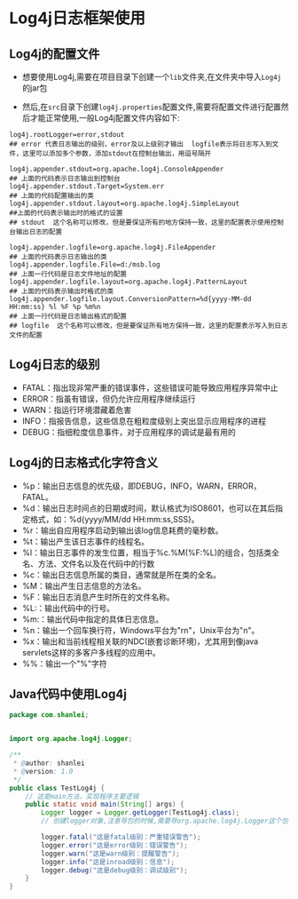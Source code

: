 # Log4j日志框架使用

## Log4j的配置文件

- 想要使用Log4j,需要在项目目录下创建一个`lib`文件夹,在文件夹中导入`Log4j`的jar包



- 然后,在`src`目录下创建`log4j.properties`配置文件,需要将配置文件进行配置然后才能正常使用,一般Log4j配置文件内容如下:

```
log4j.rootLogger=error,stdout
## error 代表日志输出的级别，error及以上级别才输出  logfile表示将日志写入到文件，这里可以添加多个参数，添加stdout在控制台输出，用逗号隔开

log4j.appender.stdout=org.apache.log4j.ConsoleAppender
## 上面的代码表示日志输出到控制台
log4j.appender.stdout.Target=System.err
## 上面的代码配置输出的类
log4j.appender.stdout.layout=org.apache.log4j.SimpleLayout
##上面的代码表示输出时的格式的设置
## stdout  这个名称可以修改，但是要保证所有的地方保持一致，这里的配置表示使用控制台输出日志的配置

log4j.appender.logfile=org.apache.log4j.FileAppender
## 上面的代码表示日志输出的类
log4j.appender.logfile.File=d:/msb.log
## 上面一行代码是日志文件地址的配置
log4j.appender.logfile.layout=org.apache.log4j.PatternLayout
## 上面的代码表示输出时格式的类
log4j.appender.logfile.layout.ConversionPattern=%d{yyyy-MM-dd   HH:mm:ss} %l %F %p %m%n
## 上面一行代码是日志输出格式的配置
## logfile  这个名称可以修改，但是要保证所有地方保持一致，这里的配置表示写入到日志文件的配置
```

## Log4j日志的级别

- FATAL：指出现非常严重的错误事件，这些错误可能导致应用程序异常中止
- ERROR：指虽有错误，但仍允许应用程序继续运行
- WARN：指运行环境潜藏着危害
- INFO：指报告信息，这些信息在粗粒度级别上突出显示应用程序的进程
- DEBUG：指细粒度信息事件，对于应用程序的调试是最有用的

## Log4j的日志格式化字符含义

- %p：输出日志信息的优先级，即DEBUG，INFO，WARN，ERROR，FATAL。
- %d：输出日志时间点的日期或时间，默认格式为ISO8601，也可以在其后指定格式，如：%d{yyyy/MM/dd HH:mm:ss,SSS}。
- %r：输出自应用程序启动到输出该log信息耗费的毫秒数。
- %t：输出产生该日志事件的线程名。
- %l：输出日志事件的发生位置，相当于%c.%M(%F:%L)的组合，包括类全名、方法、文件名以及在代码中的行数
- %c：输出日志信息所属的类目，通常就是所在类的全名。
- %M：输出产生日志信息的方法名。
- %F：输出日志消息产生时所在的文件名称。
- %L:：输出代码中的行号。
- %m:：输出代码中指定的具体日志信息。
- %n：输出一个回车换行符，Windows平台为"rn"，Unix平台为"n"。
- %x：输出和当前线程相关联的NDC(嵌套诊断环境)，尤其用到像java servlets这样的多客户多线程的应用中。
- %%：输出一个"%"字符

## Java代码中使用Log4j

```java
package com.shanlei;


import org.apache.log4j.Logger;

/**
 * @author: shanlei
 * @version: 1.0
 */
public class TestLog4j {
    // 这是main方法，实现程序主要逻辑
    public static void main(String[] args) {
        Logger logger = Logger.getLogger(TestLog4j.class);
        // 创建logger对象,注意导包的时候,需要导org.apache.log4j.Logger这个包

        logger.fatal("这是fatal级别：严重错误警告");
        logger.error("这是error级别：错误警告");
        logger.warn("这是warn级别：提醒警告");
        logger.info("这是inroad级别：信息");
        logger.debug("这是debug级别：调试级别");
    }
}
```

